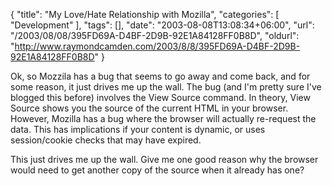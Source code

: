 {
	"title": "My Love/Hate Relationship with Mozilla",
	"categories": [
		"Development"
	],
	"tags": [],
	"date": "2003-08-08T13:08:34+06:00",
	"url": "/2003/08/08/395FD69A-D4BF-2D9B-92E1A84128FF0B8D",
	"oldurl": "http://www.raymondcamden.com/2003/8/8/395FD69A-D4BF-2D9B-92E1A84128FF0B8D"
}

Ok, so Mozzila has a bug that seems to go away and come back, and for some reason, it just drives me up the wall. The bug (and I'm pretty sure I've blogged this before) involves the View Source command. In theory, View Source shows you the source of the current HTML in your browser. However, Mozilla has a bug where the browser will actually re-request the data. This has implications if your content is dynamic, or uses session/cookie checks that may have expired.

This just drives me up the wall. Give me one good reason why the browser would need to get another copy of the source when it already has one?